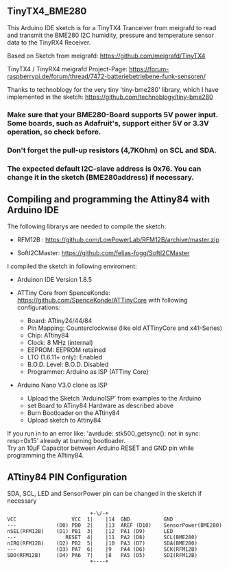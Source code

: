 TinyTX4_BME280
--------------

This Arduino IDE sketch is for a TinyTX4 Tranceiver from meigrafd to read and transmit the BME280 I2C humidity, pressure and temperature sensor data to the TinyRX4 Receiver.

Based on Sketch from meigrafd: https://github.com/meigrafd/TinyTX4

TinyTX4 / TinyRX4 meigrafd Project-Page: https://forum-raspberrypi.de/forum/thread/7472-batteriebetriebene-funk-sensoren/

Thanks to technoblogy for the very tiny 'tiny-bme280' library, which I have implemented in the sketch: https://github.com/technoblogy/tiny-bme280

### Make sure that your BME280-Board supports 5V power input. Some boards, such as Adafruit's, support either 5V or 3.3V operation, so check before.
### Don't forget the pull-up resistors (4,7KOhm) on SCL and SDA.
### The expected default I2C-slave address is 0x76. You can change it in the sketch (BME280address) if necessary.

## Compiling and programming the Attiny84 with Arduino IDE

The following librarys are needed to compile the sketch:

- RFM12B : https://github.com/LowPowerLab/RFM12B/archive/master.zip

- SoftI2CMaster: https://github.com/felias-fogg/SoftI2CMaster


I compiled the sketch in following enviroment:

- Arduinon IDE Version 1.8.5

- ATTiny Core from SpenceKonde: https://github.com/SpenceKonde/ATTinyCore with following configurations:

    - Board: ATtiny24/44/84
    - Pin Mapping: Counterclockwise (like old ATTinyCore and x41-Series)
    - Chip: ATtiny84
    - Clock: 8 MHz (internal)
    - EEPROM: EEPROM retained
    - LTO (1.6.11+ only): Enabled
    - B.O.D. Level: B.O.D. Disabled
	- Programmer: Arduino as ISP (ATTiny Core)

- Arduino Nano V3.0 clone as ISP

	- Upload the Sketch 'ArduinoISP' from examples to the Arduino
    - set Board to ATiny84 Hardware as described above
    - Burn Bootloader on the ATtiny84
    - Upload sketch to Attiny84

If you run in to an error like: 'avrdude: stk500_getsync(): not in sync: resp=0x15' already at burning bootloader.  
Try an 10µF Capacitor between Arduino RESET and GND pin while programming the ATtiny84.


## ATtiny84 PIN Configuration 
SDA, SCL, LED and SensorPower pin can be changed in the sketch if necessary

                               +-\/-+
    VCC                  VCC  1|    |14  GND           GND
    ---             (D0) PB0  2|    |13  AREF (D10)    SensorPower(BME280)
    nSEL(RFM12B)    (D1) PB1  3|    |12  PA1 (D9)      LED
    ---                RESET  4|    |11  PA2 (D8)      SCL(BME280)
    nIRQ(RFM12B)    (D2) PB2  5|    |10  PA3 (D7)      SDA(BME280)
    ---             (D3) PA7  6|    |9   PA4 (D6)      SCK(RFM12B)
    SDO(RFM12B)     (D4) PA6  7|    |8   PA5 (D5)      SDI(RFM12B)
                               +----+


